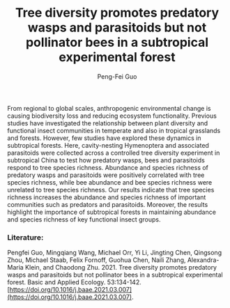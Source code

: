 ﻿---
layout: post
title:  "Tree diversity promotes predatory wasps and parasitoids but not pollinator bees in a subtropical experimental forest"
author: Peng-Fei Guo
categories: [ Article ]
image: assets/projects/GPF1.jpg
tags: featured
---

From regional to global scales, anthropogenic environmental change is causing biodiversity loss and reducing ecosystem functionality. Previous studies have investigated the relationship between plant diversity and functional insect communities in temperate and also in tropical grasslands and forests. However, few studies have explored these dynamics in subtropical forests. Here, cavity-nesting Hymenoptera and associated parasitoids were collected across a controlled tree diversity experiment in subtropical China to test how predatory wasps, bees and parasitoids respond to tree species richness. Abundance and species richness of predatory wasps and parasitoids were positively correlated with tree species richness, while bee abundance and bee species richness were unrelated to tree species richness. Our results indicate that tree species richness increases the abundance and species richness of important communities such as predators and parasitoids. Moreover, the results highlight the importance of subtropical forests in maintaining abundance and species richness of key functional insect groups.

### Literature:
Pengfei Guo, Mingqiang Wang, Michael Orr, Yi Li, Jingting Chen, Qingsong Zhou, Michael Staab, Felix Fornoff, Guohua Chen, Naili Zhang, Alexandra-Maria Klein, and Chaodong Zhu. 2021. Tree diversity promotes predatory wasps and parasitoids but not pollinator bees in a subtropical experimental forest. Basic and Applied Ecology. 53:134-142. [https://doi.org/10.1016/j.baae.2021.03.007](https://doi.org/10.1016/j.baae.2021.03.007).

